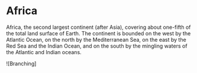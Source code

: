# Africa

Africa, the second largest continent (after Asia), covering about one-fifth of the total land surface of Earth. The continent is bounded on the west by the Atlantic Ocean, on the north by the Mediterranean Sea, on the east by the Red Sea and the Indian Ocean, and on the south by the mingling waters of the Atlantic and Indian oceans.

![Branching]
